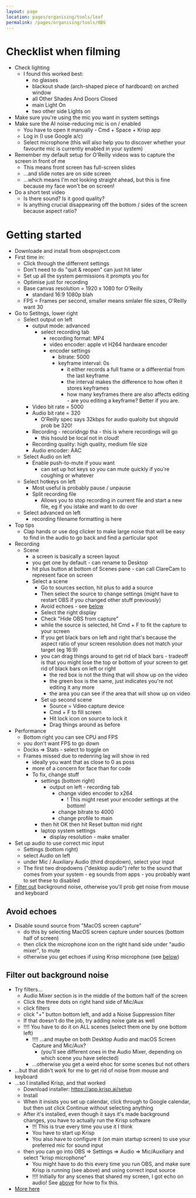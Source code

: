 ```yaml
---
layout: page
location: pages/organising/tools/leaf
permalink: /pages/organising/tools/OBS
---
```


# Checklist when filming

- Check lighting
    - I found this worked best:
        - no glasses 
        - blackout shade (arch-shaped piece of hardboard) on arched window 
        - all Other Shades And Doors Closed
        - main Light On
        - two other side Lights on
- Make sure you're using the mic you want in system settings
- Make sure the AI noise-reducing mic is on / enabled
    - You have to open it manually - Cmd + Space + Krisp app
    - Log in (I use Google a/c)
    - Select microphone (this will also help you to discover whether your favourite mic is currently enabled in your system)
- Remember my default setup for O'Reilly videos was to capture the screen in front of me
    - This means front screen has full-screen slides
    - ...and slide notes are on side screen
    - ...which means I'm not looking straight ahead, but this is fine because my face won't be on screen!
- Do a short test video
    - Is there sound? Is it good quality?
    - Is anything crucial disappearing off the bottom / sides of the screen because aspect ratio?

# Getting started

- Downloade and install from obsproject.com
- First time in:
    - Click through the differrent settings
    - Don't need to do "quit & reopen" can just hit later
    - Set up all the system permissions it prompts you for
    - Optimise just for recording
    - Base canvas resolution = 1920 x 1080 for O'Reilly
        - standard 16:9 1080p blah
    - FPS = Frames per second, smaller means smlaler file sizes, O'Reilly want 30
- Go to Setitngs, lower right
    - Select output on left
        - output mode: advanced
            - select recording tab
                - recording format: MP4
                - video encoder: apple vt H264 hardware encoder
                - encoder settings 
                    - bitrate: 5000
                    - keyframe interval: 0s
                        - it either records a full frame or a differential from the last keyframe
                        - the interval makes the difference to how often it stores keyframes
                        - how many keyframes there are also affects editing - are you editing a keyframe? Better if you are.
        - Video bit rate = 5000
        - Audio bit rate = 320
            - O'Reilly spec says 32kbps for audio qualoity but shgould prob be 320!
        - Recording - recoridngp tha - this is where recordings will go
            - this hsould be local not in cloud!
        - Recording quality: high quality, medium file size
        - Audio encoder: AAC
    - Select Audio on left
        - Enable push-to-mute if youu want
            - can set up hot keys so you can mute quickly if you're coughing or whatever
    - Select hotkeys on left
        - Most useful is probably pause / unpause
        - Split recording file
            - Allows you to stop recording in current file and start a new file, eg if you istake and want to do over
    - Select advanced on left
        - recording filename formatting is here
- Top tips
    - Clap hands or use dog clicker to make large noise that will be easy to find in the audio to go back and find a particular spot
- Recording
    - Scene
        - a screen is basically a screen layout
        - you get one by default - can rename to Desktop
        - hit plus button at bottom of Scenes pane - can call ClareCam to represent face on screen
        - Select a scene
            - Go to sources section, hit plus to add a source
            - Then select the source to change settings (might have to restart OBS if you changed other stuff previously)
            - Avoid echoes - see [below](#avoid-echoes)
            - Select the right display
            - Check "Hide OBS from capture"
            - while the source is selected, hit Cmd + F to fit the capture to your screen
            - If you get black bars on left and right that's because the aspect ratio of your screen resolution does not match your target (eg 16:9)
            - you can drag things around to get rid of black bars - tradeoff is that you might lose the top or bottom of your screen to get rid of black bars on left or right
                - the red box is not the thing that will show up on the video
                - the green box is the same, just indicates you're not editing it any more
                - the area you can see if the area that will show up on video
            - Set up second scene
                - Source = Vdieo capture device
                - Cmd + F to fill screen
                - Hit lock icon on source to lock it
                - Drag things around as before
- Performance
    - Bottom right you can see CPU and FPS
    - you don't want FPS to go down 
    - Docks => Stats - select to toggle on 
    - Frames missed due to redenring lag will show in red
        - ideally you want that as close to 0 as poss
        - more of a concern for face than for code
        - To fix, change stuff 
            - settings (bottom right)
                - output on left - recording tab 
                    - change video encoder to x264
                        - ! This might reset your encoder settings at the bottom!
                    - change bitrate to 4000
                    - change profile to main
            - then hit OK then hit Reset button mid right
            - laptop system settings
                - display resolution - make smaller
- Set up audio to use correct mic input
    - Settings (bottom right) 
    - select Audio on left
    - under Mic / Auxiliary Audio (third dropdown), select your input
    - The first two dropdowns ("desktop audio") refer to the sound that comes from your system - eg sounds from apps - you probably want to set these to disabled    
- [Filter out](#filter-out-background-noise) background noise, otherwise you'll prob get noise from mouse and keyboard

## Avoid echoes

- Disable sound source from "MacOS screen capture"
    - do this by selecting MacOS screen capture under sources (bottom half of screen)
    - then click the microphone icon on the right hand side under "audio mixer", to mute
    - otherwise you get echoes if using Krisp microphone (see [below](#filter-out-background-noise))
    
## Filter out background noise

- Try filters...
    - Audio Mixer section is in the middle of the bottom half of the screen
    - Click the three dots on right hand side of Mic/Aux
    - click filters
    - click "+" button bottom left, and add a Noise Suppression filter
    - If that doesn't do the job, try adding noise gate as well
    - !!!! You have to do it on ALL scenes (select them one by one bottom left)
        - !!!! ...and maybe on both Desktop Audio and macOS Screen Capture and Mic/Aux?
            - (you'll see different ones in the Audio Mixer, depending on which scene you have selected)
        - ...otherwise you get a weird ehoc for some scenes but not others
- ...but that didn't work for me to get rid of noise from mouse and keyboard
- ...so I installed Krisp, and that worked
    - Download installer: https://app.krisp.ai/setup
    - Install
    - When it insists you set up calendar, click through to Google calendar, but then ust click Continue without selecting anything
    - After it's installed, even though it says it's made background changes, you have to actually run the Krisp software
        - !!! This is true every time you use it I think
        - You have to start up Krisp
        - You also have to configure it (on main startup screen) to use your preferred mic for sound input
    - then you can go into OBS => Settings => Audio => Mic/Auxiliary and select "krisp microphone"
        - You might have to do this every time you run OBS, and make sure Krisp is running (see above) and using correct input source
        - !!!! Initially for any scenes that shared my screen, I got echo on audio! See [above](#avoid-echoes) for how to fix this.
- [More here](https://krisp.ai/blog/obs-remove-background-noise/)

